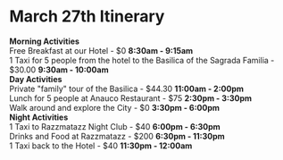 # March 27th Itinerary
**Morning Activities**<br />
Free Breakfast at our Hotel - $0 **8:30am - 9:15am** <br />
1 Taxi for 5 people from the hotel to the Basilica of the Sagrada Familia - $30.00 **9:30am - 10:00am** <br />
**Day Activities**<br />
Private "family" tour of the Basilica - $44.30 **11:00am - 2:00pm** <br />
Lunch for 5 people at Anauco Restaurant - $75 **2:30pm - 3:30pm** <br />
Walk around and explore the City - $0 **3:30pm - 6:00pm** <br />
**Night Activities** <br />
1 Taxi to Razzmatazz Night Club - $40 **6:00pm - 6:30pm** <br />
Drinks and Food at Razzmatazz - $200 **6:30pm - 11:30pm** <br />
1 Taxi back to the Hotel - $40 **11:30pm - 12:00am** <br />
